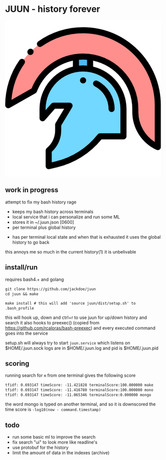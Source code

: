 # JUUN - history forever

![logo](https://github.com/jackdoe/juun/raw/master/logo.png)

## work in progress

attempt to fix my bash history rage

* keeps my bash history across terminals
* local service that i can personalize and run some ML
* stores it in ~/.juun.json [0600]
* per terminal plus global history
+ has per terminal local state and when that is exhausted it uses the global history to go back

this annoys me so much in the current history(1) it is unbelivable



## install/run

requires bash4.+ and golang

```
git clone https://github.com/jackdoe/juun
cd juun && make
```

```
make install # this will add 'source juun/dist/setup.sh' to .bash_profile
```

this will hook up, down and ctrl+r to use juun for up/down history and search
it also hooks to preexec() (copied from https://github.com/rcaloras/bash-preexec) and every executed command goes into the service

setup.sh will always try to start `juun.service` which listens on $HOME/.juun.sock
logs are in $HOME/.juun.log and pid is $HOME/.juun.pid

## scoring

running search for `m` from one terminal gives the following score

```
tfidf: 0.693147 timeScore: -11.421828 terminalScore:100.000000 make
tfidf: 0.693147 timeScore: -11.416780 terminalScore:100.000000 mono
tfidf: 0.693147 timeScore: -11.065346 terminalScore:0.000000 mongo
```
the word mongo is typed on another terminal, and so it is downscored
the time score is `-log10(now - command.timestamp)`



## todo

* run some basic ml to improve the search
* fix search "ui" to look more like readline's
* use protobuf for the history
* limit the amount of data in the indexes (archive)
